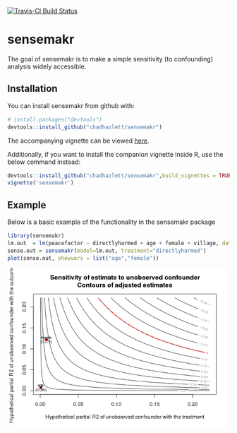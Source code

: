 
<!-- README.md is generated from README.Rmd. Please edit that file -->
[![Travis-CI Build Status](https://travis-ci.org/chadhazlett/sensemakr.svg?branch=master)](https://travis-ci.org/chadhazlett/sensemakr)

sensemakr
=========

The goal of sensemakr is to make a simple sensitivity (to confounding) analysis widely accessible.

Installation
------------

You can install sensemakr from github with:

``` r
# install.packages("devtools")
devtools::install_github("chadhazlett/sensemakr")
```

The accompanying vignette can be viewed [here](https://github.com/chadhazlett/sensemakr/blob/master/vignettes/sensemakr.md).

Additionally, if you want to install the companion vignette inside R, use the below command instead:

``` r
devtools::install_github("chadhazlett/sensemakr",build_vignettes = TRUE,force=TRUE)
vignette('sensemakr')
```

Example
-------

Below is a basic example of the functionality in the sensemakr package

``` r
library(sensemakr)
lm.out  = lm(peacefactor ~ directlyharmed + age + female + village, data = darfur)
sense.out = sensemakr(model=lm.out, treatment="directlyharmed")
plot(sense.out, showvars = list("age","female"))
```

![](tools/README-example-1.png)
